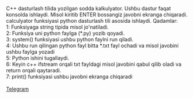 C++ dasturlash tilida yozilgan sodda kalkulyator. 
Ushbu dastur faqat konsolda ishlaydi. Misol kiritib ENTER bossangiz javobni ekranga chiqaradi.
calculyator funksiyasi python dasturlash tili asosida ishlaydi. 
Qadamlar:</br>
  1: Funksiyaga string tipida misol jo'natiladi. </br>
  2: Funksiya uni python faylga (*.py) yozib qoyadi.</br>
  3: system() funksiyasi ushbu python faylni run qiladi.</br>
  4: Ushbu run qilingan python fayl bitta *.txt fayl ochadi va misol javobini ushbu faylga yozadi</br>
  5: Python ishini tugallaydi.</br>
  6: Keyin c++ ifstream orqali txt fayldagi misol javobini qabul qilib oladi va return orqali qaytaradi.</br>
  7: print() funksiyasi ushbu javobni ekranga chiqaradi</br>
</br>
<a href="http://t.me/cpp_coder_uz">Telegram</a>

